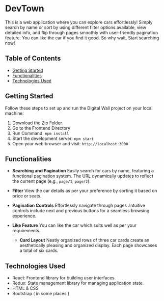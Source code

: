 # DevTown

This is a web application where you can explore cars effortlessly! Simply search by name or sort by using different filter options available, view detailed info, and flip through pages smoothly with user-friendly pagination feature. You can like the car if you find it good. So why wait, Start searching now!

## Table of Contents

- [Getting Started](#getting-started)
- [Functionalities](#basic-functionalities)
- [Technologies Used](#technologies-used)

## Getting Started

Follow these steps to set up and run the Digital Wall project on your local machine:

1. Download the Zip Folder
2. Go to the Frontend Directory
3. Run Command: `npm install`
4. Start the development server: `npm start`
5. Open your web browser and visit: `http://localhost:3000`

## Functionalities

- **Searching and Pagination**
  Easily search for cars by name, featuring a functional pagination system. The URL dynamically updates to reflect the current page (e.g., `page/1`, `page/2`).

- **Filter**
  View the car details as per your preference by sorting it based on price or seats.

- **Pagination Controls**
  Effortlessly navigate through pages .Intuitive controls include next and previous buttons for a seamless browsing experience.

- **Like Feature**
  You can like the car which suits well as per your requirements.

  - **Card Layout**
    Neatly organized rows of three car cards create an aesthetically pleasing and organized display. Each page showcases a total of six cards.

## Technologies Used

- React: Frontend library for building user interfaces.
- Redux: State management library for managing application state.
- HTML & CSS
- Bootstrap ( in some places )
